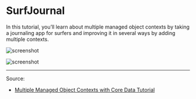# SurfJournal

In this tutorial, you’ll learn about multiple managed object contexts by taking a journaling app for surfers and improving it in several ways by adding multiple contexts.

![screenshot](https://koenig-media.raywenderlich.com/uploads/2017/10/surf_journal_screenshots-603x500.png)

![screenshot](https://koenig-media.raywenderlich.com/uploads/2017/10/image7-2.png)

---

Source:

- [Multiple Managed Object Contexts with Core Data Tutorial](https://www.raywenderlich.com/174082/multiple-managed-object-contexts-with-core-data-tutorial)

